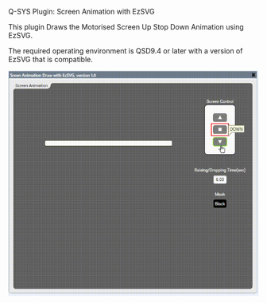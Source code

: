 Q-SYS Plugin: Screen Animation with EzSVG

This plugin Draws the Motorised Screen Up Stop Down Animation using EzSVG.

The required operating environment is QSD9.4 or later with a version of EzSVG that is compatible.

![Alt text](ScreenShot.gif)